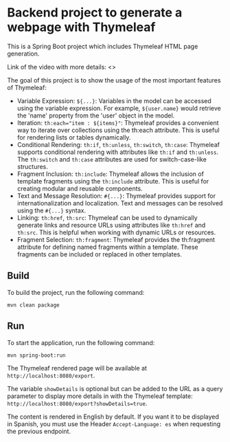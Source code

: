 # Backend project to generate a webpage with Thymeleaf

This is a Spring Boot project which includes Thymeleaf HTML page generation.

Link of the video with more details: <>

The goal of this project is to show the usage of the most important features of Thymeleaf:
* Variable Expression: `${...}`: Variables in the model can be accessed using the variable expression. For example, `${user.name}` would retrieve the 'name' property from the 'user' object in the model.
* Iteration: `th:each="item : ${items}"`: Thymeleaf provides a convenient way to iterate over collections using the th:each attribute. This is useful for rendering lists or tables dynamically.
* Conditional Rendering: `th:if`, `th:unless`, `th:switch`, `th:case`: Thymeleaf supports conditional rendering with attributes like `th:if` and `th:unless`. The `th:switch` and `th:case` attributes are used for switch-case-like structures.
* Fragment Inclusion: `th:include`: Thymeleaf allows the inclusion of template fragments using the `th:include` attribute. This is useful for creating modular and reusable components.
* Text and Message Resolution: `#{...}`: Thymeleaf provides support for internationalization and localization. Text and messages can be resolved using the `#{...}` syntax.
* Linking: `th:href`, `th:src`: Thymeleaf can be used to dynamically generate links and resource URLs using attributes like `th:href` and `th:src`. This is helpful when working with dynamic URLs or resources.
* Fragment Selection: `th:fragment`: Thymeleaf provides the th:fragment attribute for defining named fragments within a template. These fragments can be included or replaced in other templates.


## Build

To build the project, run the following command:
```
mvn clean package
```

## Run

To start the application, run the following command:
```
mvn spring-boot:run
```

The Thymeleaf rendered page will be available at `http://localhost:8080/export`.

The variable `showDetails` is optional but can be added to the URL as a query parameter to display more details in with the Thymeleaf template: `http://localhost:8080/export?showDetails=true`.

The content is rendered in English by default. If you want it to be displayed in Spanish, you must use the Header `Accept-Language: es` when requesting the previous endpoint.


